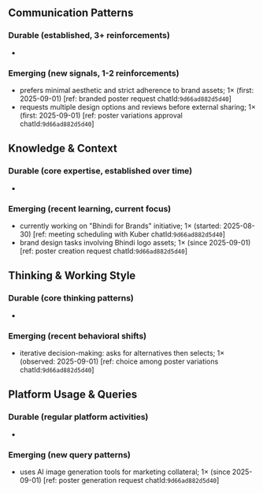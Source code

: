 ## Communication Patterns
### Durable (established, 3+ reinforcements)
- 

### Emerging (new signals, 1-2 reinforcements)
- prefers minimal aesthetic and strict adherence to brand assets; 1× (first: 2025-09-01) [ref: branded poster request chatId:`9d66ad882d5d40`]
- requests multiple design options and reviews before external sharing; 1× (first: 2025-09-01) [ref: poster variations approval chatId:`9d66ad882d5d40`]

## Knowledge & Context
### Durable (core expertise, established over time)
- 

### Emerging (recent learning, current focus)
- currently working on "Bhindi for Brands" initiative; 1× (started: 2025-08-30) [ref: meeting scheduling with Kuber chatId:`9d66ad882d5d40`]
- brand design tasks involving Bhindi logo assets; 1× (since 2025-09-01) [ref: poster creation request chatId:`9d66ad882d5d40`]

## Thinking & Working Style
### Durable (core thinking patterns)
- 

### Emerging (recent behavioral shifts)
- iterative decision-making: asks for alternatives then selects; 1× (observed: 2025-09-01) [ref: choice among poster variations chatId:`9d66ad882d5d40`]

## Platform Usage & Queries
### Durable (regular platform activities)
- 

### Emerging (new query patterns)
- uses AI image generation tools for marketing collateral; 1× (since 2025-09-01) [ref: poster generation request chatId:`9d66ad882d5d40`]